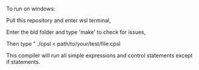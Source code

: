 To run on windows:

Pull this repository and enter wsl terminal,

Enter the bld folder and type 'make' to check for issues,

Then type " ./cpsl < path/to/your/test/file.cpsl


This compiler will run all simple expressions and control statements except if statements.